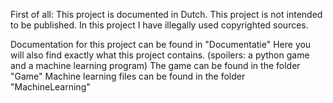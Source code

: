 First of all: This project is documented in Dutch.
This project is not intended to be published.
In this project I have illegally used copyrighted sources.

Documentation for this project can be found in "Documentatie"
Here you will also find exactly what this project contains. (spoilers: a python game and a machine learning program)
The game can be found in the folder "Game"
Machine learning files can be found in the folder "MachineLearning"
